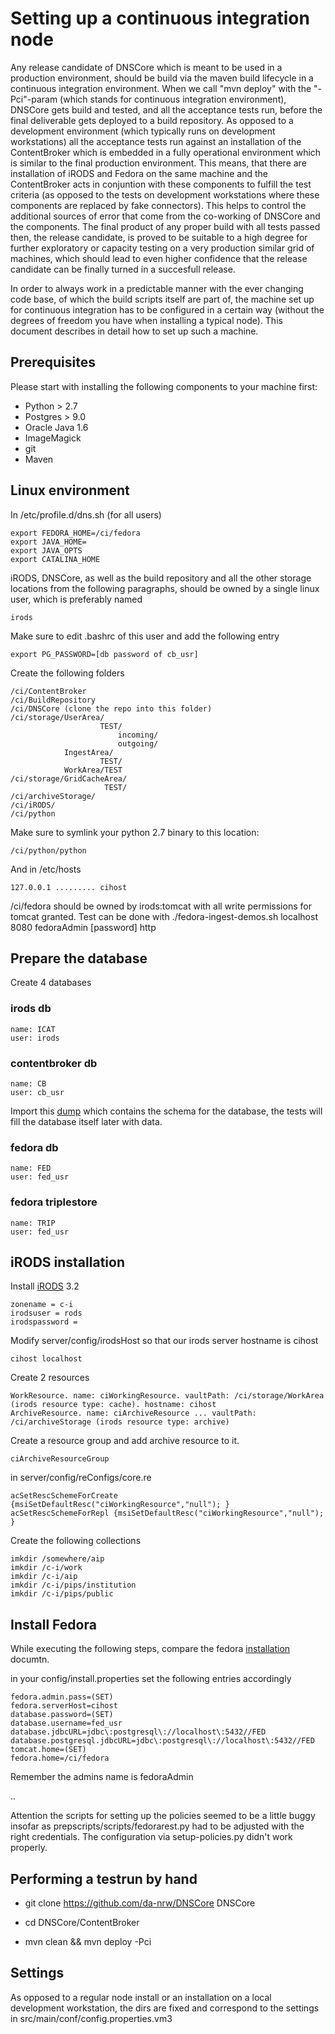 # Setting up a continuous integration node

Any release candidate of DNSCore which is meant to be used in 
a production environment, should be build via the maven build lifecycle 
in a continuous integration environment. When we call "mvn deploy" with the "-Pci"-param 
(which stands for continuous integration environment), DNSCore gets build and tested,
and all the acceptance tests run, before the final deliverable gets deployed to a build repository.
As opposed to a development environment (which typically runs on development workstations) all the 
acceptance tests run against an installation of the ContentBroker which is embedded in a fully
operational environment which is similar to the final production environment. This means, that
there are installation of iRODS and Fedora on the same machine and the ContentBroker acts in conjuntion
with these components to fulfill the test criteria (as opposed to the tests on development workstations where
these components are replaced by fake connectors). This helps to control the additional sources of error
that come from the co-working of DNSCore and the components. The final product of any proper build with
all tests passed then, the release candidate, is proved to be suitable to a high degree for further exploratory
or capacity testing on a very production similar grid of machines, which should lead to even higher confidence that
the release candidate can be finally turned in a succesfull release.

In order to always work in a predictable manner with the ever changing code base, of which the build scripts itself
are part of, the machine set up for continuous integration has to be configured in a certain way (without the degrees
of freedom you have when installing a typical node). 
This document describes in detail how to set up such a machine.

## Prerequisites

Please start with installing the following components to your machine first:

* Python > 2.7
* Postgres > 9.0
* Oracle Java 1.6
* ImageMagick
* git
* Maven

## Linux environment

In /etc/profile.d/dns.sh (for all users)

    export FEDORA_HOME=/ci/fedora
    export JAVA_HOME=
    export JAVA_OPTS
    export CATALINA_HOME

iRODS, DNSCore, as well as the build repository and all the other storage locations from the
following paragraphs, should be owned by a single linux user, which is preferably named

    irods
    
Make sure to edit .bashrc of this user and add the following entry
    
    export PG_PASSWORD=[db password of cb_usr]

Create the following folders

    /ci/ContentBroker
    /ci/BuildRepository
    /ci/DNSCore (clone the repo into this folder)
    /ci/storage/UserArea/
                        TEST/
                            incoming/
                            outgoing/
                IngestArea/
                        TEST/
                WorkArea/TEST
    /ci/storage/GridCacheArea/
                         TEST/
    /ci/archiveStorage/
    /ci/iRODS/
    /ci/python
                         
Make sure to symlink your python 2.7 binary to this location:

    /ci/python/python

And in /etc/hosts

    127.0.0.1 ......... cihost
    
/ci/fedora should be owned by irods:tomcat with all write permissions for tomcat granted.
Test can be done with ./fedora-ingest-demos.sh localhost 8080 fedoraAdmin [password] http
    

## Prepare the database

Create 4 databases

### irods db

    name: ICAT
    user: irods

### contentbroker db

    name: CB
    user: cb_usr

Import this [dump](../conf/postgres_schema.dump) which contains
the schema for the database, the tests will fill the database itself later with data.

### fedora db

    name: FED
    user: fed_usr

### fedora triplestore

    name: TRIP
    user: fed_usr

## iRODS installation

Install [iRODS](https://github.com/da-nrw/DNSCore/blob/master/ContentBroker/src/main/markdown/installation_irods.md) 3.2

    zonename = c-i
    irodsuser = rods
    irodspassword = 
    
Modify server/config/irodsHost so that our irods server hostname is cihost

    cihost localhost

Create 2 resources 

    WorkResource. name: ciWorkingResource. vaultPath: /ci/storage/WorkArea (irods resource type: cache). hostname: cihost
    ArchiveResource. name: ciArchiveResource ... vaultPath: /ci/archiveStorage (irods resource type: archive)

Create a resource group and add archive resource to it.

    ciArchiveResourceGroup 

in server/config/reConfigs/core.re

    acSetRescSchemeForCreate {msiSetDefaultResc("ciWorkingResource","null"); }
    acSetRescSchemeForRepl {msiSetDefaultResc("ciWorkingResource","null"); }

Create the following collections

    imkdir /somewhere/aip
    imkdir /c-i/work
    imkdir /c-i/aip
    imkdir /c-i/pips/institution
    imkdir /c-i/pips/public

## Install Fedora

While executing the following steps, compare the fedora [installation](https://github.com/da-nrw/prepscripts/blob/master/doc/install_fedora.md) documtn.

in your config/install.properties set the following entries accordingly

    fedora.admin.pass=(SET)
    fedora.serverHost=cihost
    database.password=(SET)
    database.username=fed_usr
    database.jdbcURL=jdbc\:postgresql\://localhost\:5432//FED
    database.postgresql.jdbcURL=jdbc\:postgresql\://localhost\:5432//FED
    tomcat.home=(SET)
    fedora.home=/ci/fedora

Remember the admins name is fedoraAdmin

..

Attention the scripts for setting up the policies seemed to be a little buggy insofar
as prepscripts/scripts/fedorarest.py had to be adjusted with the right credentials.
The configuration via setup-policies.py didn't work properly.

## Performing a testrun by hand

* git clone https://github.com/da-nrw/DNSCore DNSCore

* cd DNSCore/ContentBroker

* mvn clean && mvn deploy -Pci

## Settings

As opposed to a regular node install or an installation on a local development workstation,
the dirs are fixed and correspond to the settings in src/main/conf/config.properties.vm3





